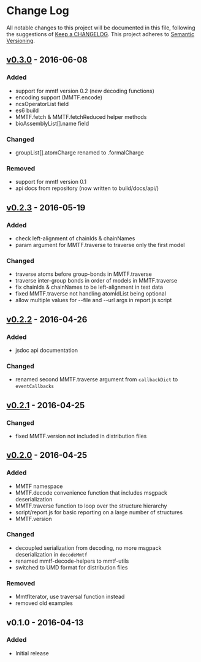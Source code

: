 # Change Log
All notable changes to this project will be documented in this file, following the suggestions of [Keep a CHANGELOG](http://keepachangelog.com/). This project adheres to [Semantic Versioning](http://semver.org/).


## [v0.3.0] - 2016-06-08
### Added
- support for mmtf version 0.2 (new decoding functions)
- encoding support (MMTF.encode)
- ncsOperatorList field
- es6 build
- MMTF.fetch & MMTF.fetchReduced helper methods
- bioAssemblyList[].name field

### Changed
- groupList[].atomCharge renamed to .formalCharge

### Removed
- support for mmtf version 0.1
- api docs from repository (now written to build/docs/api/)


## [v0.2.3] - 2016-05-19
### Added
- check left-alignment of chainIds & chainNames
- param argument for MMTF.traverse to traverse only the first model

### Changed
- traverse atoms before group-bonds in MMTF.traverse
- traverse inter-group bonds in order of models in MMTF.traverse
- fix chainIds & chainNames to be left-alignment in test data
- fixed MMTF.traverse not handling atomIdList being optional
- allow multiple values for --file and --url args in report.js script


## [v0.2.2] - 2016-04-26
### Added
- jsdoc api documentation

### Changed
- renamed second MMTF.traverse argument from `callbackDict` to `eventCallbacks`


## [v0.2.1] - 2016-04-25
### Changed
- fixed MMTF.version not included in distribution files


## [v0.2.0] - 2016-04-25
### Added
- MMTF namespace
- MMTF.decode convenience function that includes msgpack deserialization
- MMTF.traverse function to loop over the structure hierarchy
- script/report.js for basic reporting on a large number of structures
- MMTF.version

### Changed
- decoupled serialization from decoding, no more msgpack deserialization in `decodeMmtf`
- renamed mmtf-decode-helpers to mmtf-utils
- switched to UMD format for distribution files

### Removed
- MmtfIterator, use traversal function instead
- removed old examples


## v0.1.0 - 2016-04-13
### Added
- Initial release


[v0.3.0]: https://github.com/rcsb/mmtf-javascript/compare/v0.2.3...v0.3.0
[v0.2.3]: https://github.com/rcsb/mmtf-javascript/compare/v0.2.2...v0.2.3
[v0.2.2]: https://github.com/rcsb/mmtf-javascript/compare/v0.2.1...v0.2.2
[v0.2.1]: https://github.com/rcsb/mmtf-javascript/compare/v0.2.0...v0.2.1
[v0.2.0]: https://github.com/rcsb/mmtf-javascript/compare/v0.1.0...v0.2.0